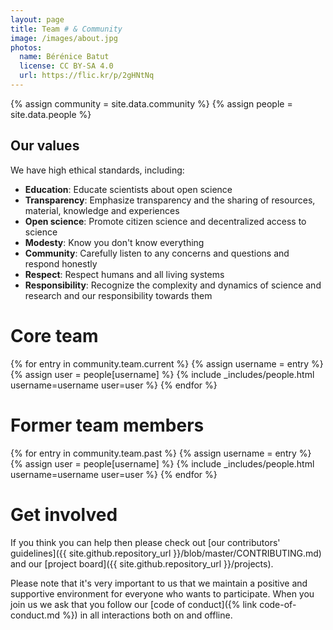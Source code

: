 ```yaml
---
layout: page
title: Team # & Community
image: /images/about.jpg
photos:
  name: Bérénice Batut
  license: CC BY-SA 4.0
  url: https://flic.kr/p/2gHNtNq
---
```


{% assign community = site.data.community %}
{% assign people = site.data.people %}

## Our values

We have high ethical standards, including:

- **Education**: Educate scientists about open science
- **Transparency**: Emphasize transparency and the sharing of resources, material, knowledge and experiences
- **Open science**: Promote citizen science and decentralized access to science
- **Modesty**: Know you don't know everything
- **Community**: Carefully listen to any concerns and questions and respond honestly
- **Respect**: Respect humans and all living systems
- **Responsibility**: Recognize the complexity and dynamics of science and research and our responsibility towards them

# Core team

<!--As the graduates, mentors, and hosts of various Mozilla Open Leaders cohorts, we have gained expertise in the technical and culture track. Furthermore, we participate in a wide range of activities in different international communities of practice in the sciences: ELIXIR (European bioinformatics network), Galaxy, The Carpentries, Software Sustainability Institute (SSI), Open Bioinformatics Foundation (OBF), and Mozilla.-->

<div class="people">
{% for entry in community.team.current %}
    {% assign username = entry %}
    {% assign user = people[username] %}
    {% include _includes/people.html username=username user=user %}
{% endfor %}
</div>

# Former team members

<div class="people">
{% for entry in community.team.past %}
    {% assign username = entry %}
    {% assign user = people[username] %}
    {% include _includes/people.html username=username user=user %}
{% endfor %}
</div>

<!--
# Informal advisors
Community leaders from different projects who take on advisory roles in OLS

<div class="people">
{% for entry in community.advisors %}
    {% assign username = entry %}
    {% assign user = people[username] %}
    {% include _includes/people.html username=username user=user %}
{% endfor %}
</div>

# Trainers

## OLS skills

<div class="people">
{% for entry in community.trainers.ols %}
    {% assign username = entry %}
    {% assign user = people[username] %}
    {% include _includes/people.html username=username user=user %}
{% endfor %}
</div>

## Ally skills

<div class="people">
{% for entry in community.trainers.ally %}
    {% assign username = entry %}
    {% assign user = people[username] %}
    {% include _includes/people.html username=username user=user %}
{% endfor %}
</div>

## Technical skills

<div class="people">
{% for entry in community.trainers.technical %}
    {% assign username = entry %}
    {% assign user = people[username] %}
    {% include _includes/people.html username=username user=user %}
{% endfor %}
</div>

# Task forces

## Hiring committee

<div class="people">
{% for entry in community.task_forces.hiring %}
    {% assign username = entry %}
    {% assign user = people[username] %}
    {% include _includes/people.html username=username user=user %}
{% endfor %}
</div>

## Localisation team

<div class="people">
{% for entry in community.task_forces.localization %}
    {% assign username = entry %}
    {% assign user = people[username] %}
    {% include _includes/people.html username=username user=user %}
{% endfor %}
</div>

-->

# Get involved

If you think you can help then please check out [our contributors'
guidelines]({{ site.github.repository_url }}/blob/master/CONTRIBUTING.md) and
our [project board]({{ site.github.repository_url }}/projects).

Please note that it's very important to us that we maintain a positive and
supportive environment for everyone who wants to participate. When you join us
we ask that you follow our [code of conduct]({% link code-of-conduct.md %}) in all interactions both on and offline.
